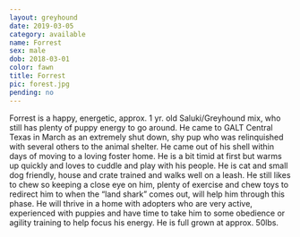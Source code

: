 ```yaml
---
layout: greyhound
date: 2019-03-05
category: available
name: Forrest
sex: male
dob: 2018-03-01
color: fawn
title: Forrest
pic: forest.jpg
pending: no
---
```

Forrest is a happy, energetic, approx. 1 yr. old Saluki/Greyhound mix, who still has plenty of puppy energy to go around. He came to GALT Central Texas in March as an extremely shut down, shy pup who was relinquished with several others to the animal shelter. He came out of his shell within days of moving to a loving foster home. He is a bit timid at first but warms up quickly and loves to cuddle and play with his people. He is cat and small dog friendly, house and crate trained and walks well on a leash.  He still likes to chew so keeping a close eye on him, plenty of exercise and chew toys to redirect him to when the “land shark” comes out, will help him through this phase. He will thrive in a home with adopters who are very active, experienced with puppies and have time to take him to some obedience or agility training to help focus his energy.  He is full grown at approx. 50lbs.


